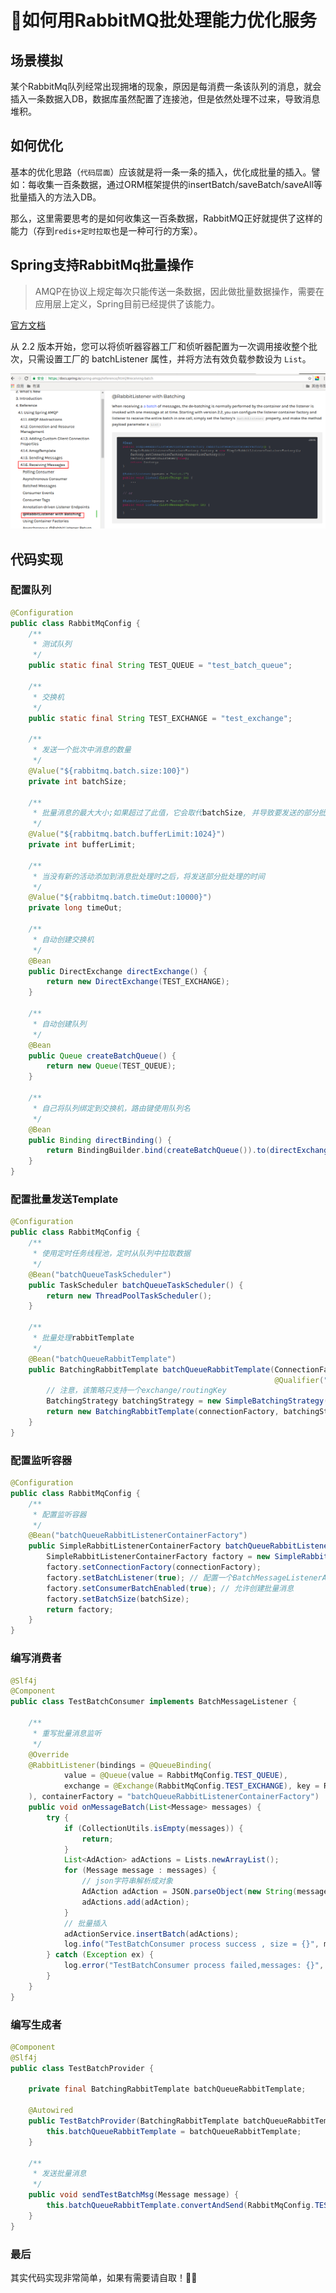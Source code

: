 # 🚀如何用RabbitMQ批处理能力优化服务

## 场景模拟

某个RabbitMq队列经常出现拥堵的现象，原因是每消费一条该队列的消息，就会插入一条数据入DB，数据库虽然配置了连接池，但是依然处理不过来，导致消息堆积。

## 如何优化

基本的优化思路（`代码层面`）应该就是将一条一条的插入，优化成批量的插入。譬如：每收集一百条数据，通过ORM框架提供的insertBatch/saveBatch/saveAll等批量插入的方法入DB。

那么，这里需要思考的是如何收集这一百条数据，RabbitMQ正好就提供了这样的能力（存到`redis+定时拉取`也是一种可行的方案）。

## Spring支持RabbitMq批量操作

> AMQP在协议上规定每次只能传送一条数据，因此做批量数据操作，需要在应用层上定义，Spring目前已经提供了该能力。

[官方文档](https://docs.spring.io/spring-amqp/reference/html/#receiving-batch)

从 2.2 版本开始，您可以将侦听器容器工厂和侦听器配置为一次调用接收整个批次，只需设置工厂的 batchListener 属性，并将方法有效负载参数设为 `List`。

![rabbitmq-1](../assets/rabbitmq/rabbitmq-1.png)

## 代码实现

### 配置队列

```java
@Configuration
public class RabbitMqConfig {	
    /**
     * 测试队列
     */
    public static final String TEST_QUEUE = "test_batch_queue";
    
    /**
     * 交换机
     */
    public static final String TEST_EXCHANGE = "test_exchange";

    /**
     * 发送一个批次中消息的数量
     */
    @Value("${rabbitmq.batch.size:100}")
    private int batchSize;

    /**
     * 批量消息的最大大小;如果超过了此值，它会取代batchSize, 并导致要发送的部分批处理
     */
    @Value("${rabbitmq.batch.bufferLimit:1024}")
    private int bufferLimit;

    /**
     * 当没有新的活动添加到消息批处理时之后，将发送部分批处理的时间
     */
    @Value("${rabbitmq.batch.timeOut:10000}")
    private long timeOut;
    
    /**
     * 自动创建交换机
     */
    @Bean
    public DirectExchange directExchange() {
        return new DirectExchange(TEST_EXCHANGE);
    }

    /**
     * 自动创建队列
     */
    @Bean
    public Queue createBatchQueue() {
        return new Queue(TEST_QUEUE);
    }

    /**
     * 自己将队列绑定到交换机，路由键使用队列名
     */
    @Bean
    public Binding directBinding() {
        return BindingBuilder.bind(createBatchQueue()).to(directExchange()).withQueueName();
    }
}
```



### 配置批量发送Template

```java
@Configuration
public class RabbitMqConfig {	
    /**
     * 使用定时任务线程池，定时从队列中拉取数据
     */
    @Bean("batchQueueTaskScheduler")
    public TaskScheduler batchQueueTaskScheduler() {
        return new ThreadPoolTaskScheduler();
    }

    /**
     * 批量处理rabbitTemplate
     */
    @Bean("batchQueueRabbitTemplate")
    public BatchingRabbitTemplate batchQueueRabbitTemplate(ConnectionFactory connectionFactory,
                                                           @Qualifier("batchQueueTaskScheduler") TaskScheduler taskScheduler) {
        // 注意，该策略只支持一个exchange/routingKey
        BatchingStrategy batchingStrategy = new SimpleBatchingStrategy(batchSize, bufferLimit, timeOut);
        return new BatchingRabbitTemplate(connectionFactory, batchingStrategy, taskScheduler);
    }
}
```



### 配置监听容器

```java
@Configuration
public class RabbitMqConfig {	
    /**
     * 配置监听容器
     */
    @Bean("batchQueueRabbitListenerContainerFactory")
    public SimpleRabbitListenerContainerFactory batchQueueRabbitListenerContainerFactory(ConnectionFactory connectionFactory) {
        SimpleRabbitListenerContainerFactory factory = new SimpleRabbitListenerContainerFactory();
        factory.setConnectionFactory(connectionFactory);
        factory.setBatchListener(true); // 配置一个BatchMessageListenerAdapter
        factory.setConsumerBatchEnabled(true); // 允许创建批量消息
        factory.setBatchSize(batchSize);
        return factory;
    }
}
```



### 编写消费者

```java
@Slf4j
@Component
public class TestBatchConsumer implements BatchMessageListener {

    /**
     * 重写批量消息监听
     */
    @Override
    @RabbitListener(bindings = @QueueBinding(
            value = @Queue(value = RabbitMqConfig.TEST_QUEUE),
            exchange = @Exchange(RabbitMqConfig.TEST_EXCHANGE), key = RabbitMqConfig.TEST_QUEUE
    ), containerFactory = "batchQueueRabbitListenerContainerFactory")
    public void onMessageBatch(List<Message> messages) {
        try {
            if (CollectionUtils.isEmpty(messages)) {
                return;
            }
            List<AdAction> adActions = Lists.newArrayList();
            for (Message message : messages) {
                // json字符串解析成对象
                AdAction adAction = JSON.parseObject(new String(message.getBody()), AdAction.class);
                adActions.add(adAction);
            }
            // 批量插入
            adActionService.insertBatch(adActions);
            log.info("TestBatchConsumer process success , size = {}", messages.size());
        } catch (Exception ex) {
            log.error("TestBatchConsumer process failed,messages: {}", messages, ex);
        }
    }
}
```



### 编写生成者

```java
@Component
@Slf4j
public class TestBatchProvider {

    private final BatchingRabbitTemplate batchQueueRabbitTemplate;

    @Autowired
    public TestBatchProvider(BatchingRabbitTemplate batchQueueRabbitTemplate) {
        this.batchQueueRabbitTemplate = batchQueueRabbitTemplate;
    }

    /**
     * 发送批量消息
     */
    public void sendTestBatchMsg(Message message) {
        this.batchQueueRabbitTemplate.convertAndSend(RabbitMqConfig.TEST_EXCHANGE, RabbitMqConfig.TEST_QUEUE, message);
    }
}
```

### 最后

其实代码实现非常简单，如果有需要请自取！👏👏